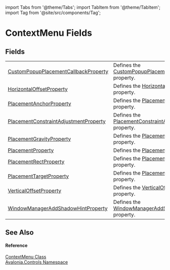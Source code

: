 import Tabs from '@theme/Tabs'; 
import TabItem from '@theme/TabItem'; 
import Tag from '@site/src/components/Tag'; 

# ContextMenu Fields




## Fields
<table>
<tr>
<td><a href="F_Avalonia_Controls_ContextMenu_CustomPopupPlacementCallbackProperty">CustomPopupPlacementCallbackProperty</a></td>
<td>Defines the <a href="P_Avalonia_Controls_Primitives_Popup_CustomPopupPlacementCallback">CustomPopupPlacementCallback</a> property.</td>
</tr>
<tr>
<td><a href="F_Avalonia_Controls_ContextMenu_HorizontalOffsetProperty">HorizontalOffsetProperty</a></td>
<td>Defines the <a href="P_Avalonia_Controls_ContextMenu_HorizontalOffset">HorizontalOffset</a> property.</td>
</tr>
<tr>
<td><a href="F_Avalonia_Controls_ContextMenu_PlacementAnchorProperty">PlacementAnchorProperty</a></td>
<td>Defines the <a href="P_Avalonia_Controls_ContextMenu_PlacementAnchor">PlacementAnchor</a> property.</td>
</tr>
<tr>
<td><a href="F_Avalonia_Controls_ContextMenu_PlacementConstraintAdjustmentProperty">PlacementConstraintAdjustmentProperty</a></td>
<td>Defines the <a href="P_Avalonia_Controls_ContextMenu_PlacementConstraintAdjustment">PlacementConstraintAdjustment</a> property.</td>
</tr>
<tr>
<td><a href="F_Avalonia_Controls_ContextMenu_PlacementGravityProperty">PlacementGravityProperty</a></td>
<td>Defines the <a href="P_Avalonia_Controls_ContextMenu_PlacementGravity">PlacementGravity</a> property.</td>
</tr>
<tr>
<td><a href="F_Avalonia_Controls_ContextMenu_PlacementProperty">PlacementProperty</a></td>
<td>Defines the <a href="P_Avalonia_Controls_ContextMenu_Placement">Placement</a> property.</td>
</tr>
<tr>
<td><a href="F_Avalonia_Controls_ContextMenu_PlacementRectProperty">PlacementRectProperty</a></td>
<td>Defines the <a href="P_Avalonia_Controls_ContextMenu_PlacementRect">PlacementRect</a> property.</td>
</tr>
<tr>
<td><a href="F_Avalonia_Controls_ContextMenu_PlacementTargetProperty">PlacementTargetProperty</a></td>
<td>Defines the <a href="P_Avalonia_Controls_ContextMenu_PlacementTarget">PlacementTarget</a> property.</td>
</tr>
<tr>
<td><a href="F_Avalonia_Controls_ContextMenu_VerticalOffsetProperty">VerticalOffsetProperty</a></td>
<td>Defines the <a href="P_Avalonia_Controls_ContextMenu_VerticalOffset">VerticalOffset</a> property.</td>
</tr>
<tr>
<td><a href="F_Avalonia_Controls_ContextMenu_WindowManagerAddShadowHintProperty">WindowManagerAddShadowHintProperty</a></td>
<td>Defines the <a href="P_Avalonia_Controls_ContextMenu_WindowManagerAddShadowHint">WindowManagerAddShadowHint</a> property.</td>
</tr>
</table>

## See Also


#### Reference
<a href="T_Avalonia_Controls_ContextMenu">ContextMenu Class</a>  
<a href="N_Avalonia_Controls">Avalonia.Controls Namespace</a>  
